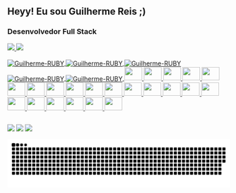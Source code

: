 ## Heyy! Eu sou Guilherme Reis ;)
### Desenvolvedor Full Stack

 <div>
  <a href="https://github.com/guilhermereis1">
  <img height="180em" src="https://github-readme-stats.vercel.app/api?username=guilhermereis1&show_icons=true&theme=dracula&include_all_commits=true&count_private=true"/>
  <img height="180em" src="https://github-readme-stats.vercel.app/api/top-langs/?username=guilhermereis1&layout=compact&langs_count=7&theme=omni"/>
</div>
<div style="display: inline_block"><br>
  <img
  align="center"
  alt="Guilherme-RUBY"
  height="30"
  width="40"
  src="https://cdn.jsdelivr.net/gh/devicons/devicon/icons/rails/rails-original-wordmark.svg"
/>
<img
  align="center"
  alt="Guilherme-RUBY"
  height="30"
  width="40"
  src="https://cdn.jsdelivr.net/gh/devicons/devicon/icons/ruby/ruby-original.svg"
/>
<img
  align="center"
  alt="Guilherme-RUBY"
  height="30"
  width="40"
  src="https://cdn.jsdelivr.net/gh/devicons/devicon/icons/adonisjs/adonisjs-original.svg"
/>
<img
  align="center"
  alt="Guilherme-RUBY"
  height="30"
  width="40"
  src="https://cdn.jsdelivr.net/gh/devicons/devicon/icons/amazonwebservices/amazonwebservices-original-wordmark.svg"
/>
<img
  align="center"
  alt="Guilherme-RUBY"
  height="30"
  width="40"
  src="https://cdn.jsdelivr.net/gh/devicons/devicon/icons/apple/apple-original.svg"
/>
<img
   height="30"
  width="40" src="https://cdn.jsdelivr.net/gh/devicons/devicon/icons/bootstrap/bootstrap-original.svg"
/>
<img
   height="30"
  width="40" src="https://cdn.jsdelivr.net/gh/devicons/devicon/icons/chrome/chrome-original.svg"
/>
<img
   height="30"
  width="40" src="https://cdn.jsdelivr.net/gh/devicons/devicon/icons/css3/css3-original.svg"
/>
<img
   height="30"
  width="40" src="https://cdn.jsdelivr.net/gh/devicons/devicon/icons/docker/docker-original-wordmark.svg"
/>
<img
   height="30"
  width="40" src="https://cdn.jsdelivr.net/gh/devicons/devicon/icons/digitalocean/digitalocean-original.svg"
/>
<img
   height="30"
  width="40" src="https://cdn.jsdelivr.net/gh/devicons/devicon/icons/electron/electron-original.svg"
/>
<img
   height="30"
  width="40" src="https://cdn.jsdelivr.net/gh/devicons/devicon/icons/firebase/firebase-plain.svg"
/>
<img
   height="30"
  width="40" src="https://cdn.jsdelivr.net/gh/devicons/devicon/icons/git/git-original.svg"
/>
<img
   height="30"
  width="40" src="https://cdn.jsdelivr.net/gh/devicons/devicon/icons/github/github-original.svg"
/>
<img
   height="30"
  width="40" src="https://cdn.jsdelivr.net/gh/devicons/devicon/icons/graphql/graphql-plain.svg"
/>
<img
   height="30"
  width="40" src="https://cdn.jsdelivr.net/gh/devicons/devicon/icons/html5/html5-original.svg"
/>
<img
   height="30"
  width="40" src="https://cdn.jsdelivr.net/gh/devicons/devicon/icons/javascript/javascript-original.svg"
/>
<img
   height="30"
  width="40" src="https://cdn.jsdelivr.net/gh/devicons/devicon/icons/kubernetes/kubernetes-plain.svg"
/>
<img
   height="30"
  width="40" src="https://cdn.jsdelivr.net/gh/devicons/devicon/icons/nextjs/nextjs-original-wordmark.svg"
/>
<img
   height="30"
  width="40" src="https://cdn.jsdelivr.net/gh/devicons/devicon/icons/photoshop/photoshop-plain.svg"
/>
<img
   height="30"
  width="40" src="https://cdn.jsdelivr.net/gh/devicons/devicon/icons/postgresql/postgresql-original-wordmark.svg"
/>
<img
   height="30"
  width="40" src="https://cdn.jsdelivr.net/gh/devicons/devicon/icons/react/react-original.svg"
/>
<img
   height="30"
  width="40" src="https://cdn.jsdelivr.net/gh/devicons/devicon/icons/redis/redis-original-wordmark.svg"
/>
<img
   height="30"
  width="40" src="https://cdn.jsdelivr.net/gh/devicons/devicon/icons/redux/redux-original.svg"
/>
<img
   height="30"
  width="40" src="https://cdn.jsdelivr.net/gh/devicons/devicon/icons/typescript/typescript-original.svg"
/>
<img
   height="30"
  width="40" src="https://cdn.jsdelivr.net/gh/devicons/devicon/icons/vim/vim-original.svg"
/>
<img
   height="30"
  width="40" src="https://cdn.jsdelivr.net/gh/devicons/devicon/icons/vscode/vscode-original.svg"
/>
</div>
  
  ##
 
<div>
  <a href="https://www.instagram.com/reis_guilherme1" target="_blank"><img src="https://img.shields.io/badge/-Instagram-%23E4405F?style=for-the-badge&logo=instagram&logoColor=white" target="_blank"></a>
  <a href = "mailto:guilhermereis27@gmail.com"><img src="https://img.shields.io/badge/-Gmail-%23333?style=for-the-badge&logo=gmail&logoColor=white" target="_blank"></a>
  <a href="https://www.linkedin.com/in/guilhermereis99" target="_blank"><img src="https://img.shields.io/badge/-LinkedIn-%230077B5?style=for-the-badge&logo=linkedin&logoColor=white" target="_blank"></a> 
 
  ![Snake animation](https://github.com/guilhermereis1/guilhermereis1/blob/output/github-contribution-grid-snake.svg)
 
</div>
